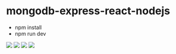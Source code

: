 # mongodb-express-react-nodejs

- npm install
- npm run dev

![](https://www.troopsf.com/file/mongodb-logo.png)
![](https://www.jhonatanraul.com/img/express-logo.png)
![](https://cdn4.iconfinder.com/data/icons/logos-3/600/React.js_logo-512.png)
![](https://upload.wikimedia.org/wikipedia/commons/d/d9/Node.js_logo.svg)
